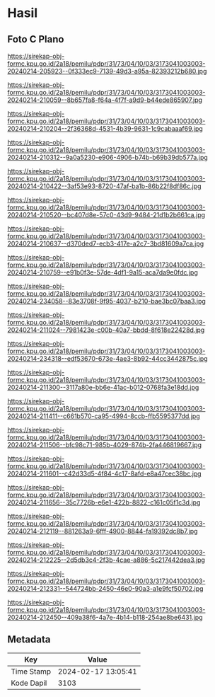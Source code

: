 # Hasil

## Foto C Plano

https://sirekap-obj-formc.kpu.go.id/2a18/pemilu/pdpr/31/73/04/10/03/3173041003003-20240214-205923--0f333ec9-7139-49d3-a95a-82393212b680.jpg

https://sirekap-obj-formc.kpu.go.id/2a18/pemilu/pdpr/31/73/04/10/03/3173041003003-20240214-210059--8b657fa8-f64a-4f7f-a9d9-b44ede865907.jpg

https://sirekap-obj-formc.kpu.go.id/2a18/pemilu/pdpr/31/73/04/10/03/3173041003003-20240214-210204--2f36368d-4531-4b39-9631-1c9cabaaaf69.jpg

https://sirekap-obj-formc.kpu.go.id/2a18/pemilu/pdpr/31/73/04/10/03/3173041003003-20240214-210312--9a0a5230-e906-4906-b74b-b69b39db577a.jpg

https://sirekap-obj-formc.kpu.go.id/2a18/pemilu/pdpr/31/73/04/10/03/3173041003003-20240214-210422--3af53e93-8720-47af-ba1b-86b22f8df86c.jpg

https://sirekap-obj-formc.kpu.go.id/2a18/pemilu/pdpr/31/73/04/10/03/3173041003003-20240214-210520--bc407d8e-57c0-43d9-9484-21d1b2b661ca.jpg

https://sirekap-obj-formc.kpu.go.id/2a18/pemilu/pdpr/31/73/04/10/03/3173041003003-20240214-210637--d370ded7-ecb3-417e-a2c7-3bd81609a7ca.jpg

https://sirekap-obj-formc.kpu.go.id/2a18/pemilu/pdpr/31/73/04/10/03/3173041003003-20240214-210759--e91b0f3e-57de-4df1-9a15-aca7da9e0fdc.jpg

https://sirekap-obj-formc.kpu.go.id/2a18/pemilu/pdpr/31/73/04/10/03/3173041003003-20240214-234058--83e3708f-9f95-4037-b210-bae3bc07baa3.jpg

https://sirekap-obj-formc.kpu.go.id/2a18/pemilu/pdpr/31/73/04/10/03/3173041003003-20240214-211024--7981423e-c00b-40a7-bbdd-8f618e22428d.jpg

https://sirekap-obj-formc.kpu.go.id/2a18/pemilu/pdpr/31/73/04/10/03/3173041003003-20240214-234318--edf53670-673e-4ae3-8b92-44cc3442875c.jpg

https://sirekap-obj-formc.kpu.go.id/2a18/pemilu/pdpr/31/73/04/10/03/3173041003003-20240214-211300--3117a80e-bb6e-41ac-b012-0768fa3e18dd.jpg

https://sirekap-obj-formc.kpu.go.id/2a18/pemilu/pdpr/31/73/04/10/03/3173041003003-20240214-211411--c661b570-ca95-4994-8ccb-ffb5595377dd.jpg

https://sirekap-obj-formc.kpu.go.id/2a18/pemilu/pdpr/31/73/04/10/03/3173041003003-20240214-211506--bfc98c71-985b-4029-874b-2fa446819667.jpg

https://sirekap-obj-formc.kpu.go.id/2a18/pemilu/pdpr/31/73/04/10/03/3173041003003-20240214-211601--c42d33d5-4f84-4c17-8afd-e8a47cec38bc.jpg

https://sirekap-obj-formc.kpu.go.id/2a18/pemilu/pdpr/31/73/04/10/03/3173041003003-20240214-211656--35c7726b-e6e1-422b-8822-c161c05f1c3d.jpg

https://sirekap-obj-formc.kpu.go.id/2a18/pemilu/pdpr/31/73/04/10/03/3173041003003-20240214-212119--881263a9-6fff-4900-8844-fa19392dc8b7.jpg

https://sirekap-obj-formc.kpu.go.id/2a18/pemilu/pdpr/31/73/04/10/03/3173041003003-20240214-212225--2d5db3c4-2f3b-4cae-a886-5c217442dea3.jpg

https://sirekap-obj-formc.kpu.go.id/2a18/pemilu/pdpr/31/73/04/10/03/3173041003003-20240214-212331--544724bb-2450-46e0-90a3-a1e9fcf50702.jpg

https://sirekap-obj-formc.kpu.go.id/2a18/pemilu/pdpr/31/73/04/10/03/3173041003003-20240214-212450--409a38f6-4a7e-4b14-b118-254ae8be6431.jpg


## Metadata

| Key        | Value               |
| ---------- | ------------------- |
| Time Stamp | 2024-02-17 13:05:41 |
| Kode Dapil | 3103                |




